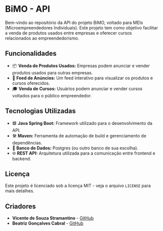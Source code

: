 <!DOCTYPE html>
<html lang="pt-BR">
<head>
    <meta charset="UTF-8">
    <meta name="viewport" content="width=device-width, initial-scale=1.0">
</head>
<body>
    <h1>BiMO - API</h1>
    <p>
        Bem-vindo ao repositório da API do projeto BiMO, voltado para MEIs (Microempreendedores Individuais). 
        Este projeto tem como objetivo facilitar a venda de produtos usados entre empresas e oferecer cursos relacionados ao empreendedorismo.
    </p>
    <h2>Funcionalidades</h2>
    <ul>
        <li>📦 <strong>Venda de Produtos Usados:</strong> Empresas podem anunciar e vender produtos usados para outras empresas.</li>
        <li>📰 <strong>Feed de Anúncios:</strong> Um feed interativo para visualizar os produtos e cursos oferecidos.</li>
        <li>🎓 <strong>Venda de Cursos:</strong> Usuários podem anunciar e vender cursos voltados para o público empreendedor.</li>
    </ul>
    <h2>Tecnologias Utilizadas</h2>
    <ul>
        <li>🟦 <strong>Java Spring Boot:</strong> Framework utilizado para o desenvolvimento da API.</li>
        <li>🛠️ <strong>Maven:</strong> Ferramenta de automação de build e gerenciamento de dependências.</li>
        <li>💾 <strong>Banco de Dados:</strong> Postgres (ou outro banco de sua escolha).</li>
        <li>🌐 <strong>REST API:</strong> Arquitetura utilizada para a comunicação entre frontend e backend.</li>
    </ul>
    <h2>Licença</h2>
    <p>
        Este projeto é licenciado sob a licença MIT - veja o arquivo <code>LICENSE</code> para mais detalhes.
    </p>
    <h2>Criadores</h2>
    <ul>
        <li><strong>Vicente de Souza Stramantino</strong> - <a href="https://github.com/VicenteStramantino">GitHub</a></li>
        <li><strong>Beatriz Gonçalves Cabral</strong> - <a href="https://github.com/bia-cabral">GitHub</a></li>
    </ul>
</body>
</html>
